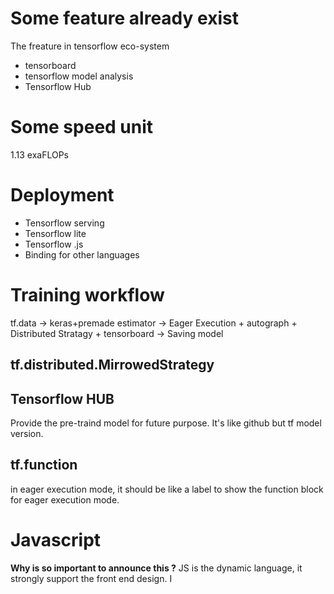 # Some feature already exist
The freature in tensorflow eco-system
- tensorboard
- tensorflow model analysis
- Tensorflow Hub
# Some speed unit
1.13 exaFLOPs


# Deployment
- Tensorflow serving
- Tensorflow lite
- Tensorflow .js
- Binding for other languages

# Training workflow
tf.data -> keras+premade estimator -> Eager Execution + autograph + Distributed Stratagy + tensorboard -> Saving model

## tf.distributed.MirrowedStrategy
## Tensorflow HUB
Provide the pre-traind model for future purpose. It's like github but tf model version.

## tf.function
in eager execution mode, it should be like a label to show the function block for eager execution mode.

# Javascript
**Why is so important to announce this ?**
JS is the dynamic language, it strongly support the front end design. I
<!--stackedit_data:
eyJoaXN0b3J5IjpbNzE2MzU3NDI2LC01NzUxNTExNTYsLTE1OT
Q0NzYyMTMsLTI5MzgyOTEsLTIxMjkyNTU4NjldfQ==
-->